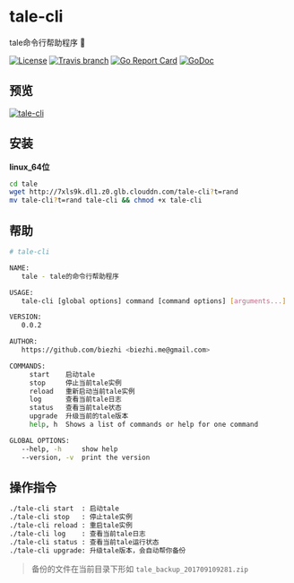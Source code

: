 # tale-cli

tale命令行帮助程序 🌟

[![License](http://img.shields.io/badge/license-Apache2-blue.svg)](https://raw.githubusercontent.com/otale/tale-cli/master/LICENSE)
[![Travis branch](https://img.shields.io/travis/otale/tale-cli/master.svg)](https://travis-ci.org/otale/tale-cli)
[![Go Report Card](https://goreportcard.com/badge/github.com/otale/tale-cli)](https://goreportcard.com/report/github.com/otale/tale-cli)
[![GoDoc](https://godoc.org/github.com/otale/tale-cli?status.svg)](https://godoc.org/github.com/otale/tale-cli)

## 预览

[![tale-cli](https://i.loli.net/2017/09/10/59b5241331c47.png)](https://asciinema.org/a/137112)

## 安装

**linux_64位**

```bash
cd tale
wget http://7xls9k.dl1.z0.glb.clouddn.com/tale-cli?t=rand
mv tale-cli?t=rand tale-cli && chmod +x tale-cli
```

## 帮助

```bash
# tale-cli

NAME:
   tale - tale的命令行帮助程序

USAGE:
   tale-cli [global options] command [command options] [arguments...]

VERSION:
   0.0.2

AUTHOR:
   https://github.com/biezhi <biezhi.me@gmail.com>

COMMANDS:
     start    启动tale
     stop     停止当前tale实例
     reload   重新启动当前tale实例
     log      查看当前tale日志
     status   查看当前tale状态
     upgrade  升级当前的tale版本
     help, h  Shows a list of commands or help for one command

GLOBAL OPTIONS:
   --help, -h     show help
   --version, -v  print the version
```

## 操作指令

```bash
./tale-cli start  : 启动tale
./tale-cli stop   : 停止tale实例
./tale-cli reload : 重启tale实例
./tale-cli log    : 查看当前tale日志
./tale-cli status : 查看当前tale运行状态
./tale-cli upgrade: 升级tale版本，会自动帮你备份
```

> 备份的文件在当前目录下形如 `tale_backup_201709109281.zip`

